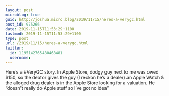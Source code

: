 ```yaml
---
layout: post
microblog: true
guid: http://joshua.micro.blog/2019/11/15/heres-a-verygc.html
post_id: 975266
date: 2019-11-15T11:53:29+1100
lastmod: 2019-11-15T11:53:29+1100
type: post
url: /2019/11/15/heres-a-verygc.html
twitter:
  id: 1195142765480468481
  username: 
---
```

Here’s a #VeryGC story. In Apple Store, dodgy guy next to me was owed $150, so the debtor gives the guy (I reckon he’s a dealer) an Apple Watch & the alleged drug dealer is in the Apple Store looking for a valuation. He “doesn’t really do Apple stuff so I’ve got no idea”
